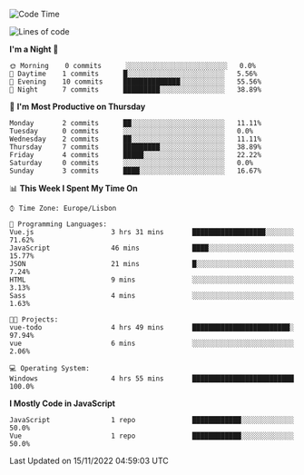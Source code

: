 <!--START_SECTION:waka-->
![Code Time](http://img.shields.io/badge/Code%20Time-26%20hrs%2048%20mins-blue)

![Lines of code](https://img.shields.io/badge/From%20Hello%20World%20I%27ve%20Written-63%20Thousand%20lines%20of%20code-blue)

**I'm a Night 🦉** 

```text
🌞 Morning    0 commits      ░░░░░░░░░░░░░░░░░░░░░░░░░   0.0% 
🌆 Daytime    1 commits      █░░░░░░░░░░░░░░░░░░░░░░░░   5.56% 
🌃 Evening    10 commits     ██████████████░░░░░░░░░░░   55.56% 
🌙 Night      7 commits      █████████░░░░░░░░░░░░░░░░   38.89%

```
📅 **I'm Most Productive on Thursday** 

```text
Monday       2 commits      ██░░░░░░░░░░░░░░░░░░░░░░░   11.11% 
Tuesday      0 commits      ░░░░░░░░░░░░░░░░░░░░░░░░░   0.0% 
Wednesday    2 commits      ██░░░░░░░░░░░░░░░░░░░░░░░   11.11% 
Thursday     7 commits      █████████░░░░░░░░░░░░░░░░   38.89% 
Friday       4 commits      █████░░░░░░░░░░░░░░░░░░░░   22.22% 
Saturday     0 commits      ░░░░░░░░░░░░░░░░░░░░░░░░░   0.0% 
Sunday       3 commits      ████░░░░░░░░░░░░░░░░░░░░░   16.67%

```


📊 **This Week I Spent My Time On** 

```text
⌚︎ Time Zone: Europe/Lisbon

💬 Programming Languages: 
Vue.js                   3 hrs 31 mins       ██████████████████░░░░░░░   71.62% 
JavaScript               46 mins             ████░░░░░░░░░░░░░░░░░░░░░   15.77% 
JSON                     21 mins             █░░░░░░░░░░░░░░░░░░░░░░░░   7.24% 
HTML                     9 mins              ░░░░░░░░░░░░░░░░░░░░░░░░░   3.13% 
Sass                     4 mins              ░░░░░░░░░░░░░░░░░░░░░░░░░   1.63%

🐱‍💻 Projects: 
vue-todo                 4 hrs 49 mins       ████████████████████████░   97.94% 
vue                      6 mins              ░░░░░░░░░░░░░░░░░░░░░░░░░   2.06%

💻 Operating System: 
Windows                  4 hrs 55 mins       █████████████████████████   100.0%

```

**I Mostly Code in JavaScript** 

```text
JavaScript               1 repo              ████████████░░░░░░░░░░░░░   50.0% 
Vue                      1 repo              ████████████░░░░░░░░░░░░░   50.0%

```



 Last Updated on 15/11/2022 04:59:03 UTC
<!--END_SECTION:waka-->
